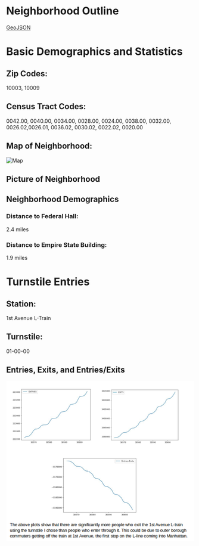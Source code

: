 # Neighborhood Outline
[GeoJSON](https://github.com/jgadasi/HC6/blob/master/map.geojson)

# Basic Demographics and Statistics
## Zip Codes:
10003, 10009
## Census Tract Codes: 
0042.00, 0040.00, 0034.00, 0028.00, 0024.00, 0038.00, 0032.00, 0026.02,0026.01, 0036.02, 0030.02, 0022.02, 0020.00
## Map of Neighborhood: 
![Map](link "Alt Text")
## Picture of Neighborhood

## Neighborhood Demographics

### Distance to Federal Hall:
2.4 miles

### Distance to Empire State Building:
1.9 miles 

# Turnstile Entries 
## Station: 
1st Avenue L-Train 
## Turnstile: 
01-00-00
## Entries, Exits, and Entries/Exits
![Graphs](eastvillagetrain)
